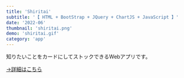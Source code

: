 ```yaml
---
title: 'Shiritai'
subtitle: '【 HTML + BootStrap + JQuery + ChartJS + JavaScript 】'
date: '2022-06'
thumbnail: 'shiritai.png'
demo: 'shiritai.gif'
category: 'app'
---
```


知りたいことをカードにしてストックできるWebアプリです。

[→詳細はこちら](https://github.com/khkmgch/ShiRiTai)